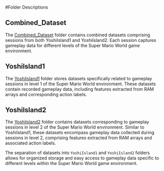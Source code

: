 #Folder Descriptions

## Combined_Dataset


The [Combined_Dataset](https://github.com/sankalp-s/MSC_Thesis/tree/main/Player_Inputs/Dataset/Combined_Dataset) folder contains combined datasets comprising sessions from both YoshiIsland1 and YoshiIsland2. Each session captures gameplay data for different levels of the Super Mario World game environment.

## YoshiIsland1

The [YoshiIsland1](https://github.com/sankalp-s/MSC_Thesis/tree/main/Player_Inputs/Dataset/YoshiIsland1) folder stores datasets specifically related to gameplay sessions in level 1 of the Super Mario World environment. These datasets contain recorded gameplay data, including features extracted from RAM arrays and corresponding action labels.

## YoshiIsland2

The [YoshiIsland2](https://github.com/sankalp-s/MSC_Thesis/tree/main/Player_Inputs/Dataset/YoshiIsland2) folder contains datasets corresponding to gameplay sessions in level 2 of the Super Mario World environment. Similar to YoshiIsland1, these datasets encompass gameplay data collected during sessions in level 2, comprising features extracted from RAM arrays and associated action labels.

The separation of datasets into `YoshiIsland1` and `YoshiIsland2` folders allows for organized storage and easy access to gameplay data specific to different levels within the Super Mario World game environment.
